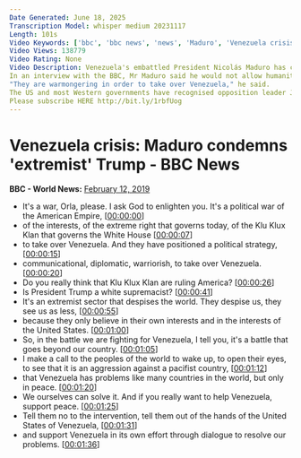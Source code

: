 ```yaml
---
Date Generated: June 18, 2025
Transcription Model: whisper medium 20231117
Length: 101s
Video Keywords: ['bbc', 'bbc news', 'news', 'Maduro', 'Venezuela crisis', 'Venezuela', 'maduro interview', 'bbc interview', 'bbc maduro interview', 'President Nicolás Maduro', 'Nicolás Maduro', 'Venezuela news', 'Juan Guaidó', 'Venezuela preesident', 'nicolas maduro interview']
Video Views: 138779
Video Rating: None
Video Description: Venezuela's embattled President Nicolás Maduro has called Donald Trump's government a "gang of extremists" and blamed the US for his country's crisis.
In an interview with the BBC, Mr Maduro said he would not allow humanitarian aid into Venezuela as it was a way for the US to justify an intervention.
"They are warmongering in order to take over Venezuela," he said.
The US and most Western governments have recognised opposition leader Juan Guaidó as interim president.
Please subscribe HERE http://bit.ly/1rbfUog
---
```


# Venezuela crisis: Maduro condemns 'extremist' Trump - BBC News
**BBC - World News:** [February 12, 2019](https://www.youtube.com/watch?v=JM4vtQRKLxw)
*  It's a war, Orla, please. I ask God to enlighten you. It's a political war of the American Empire, [[00:00:00](https://www.youtube.com/watch?v=JM4vtQRKLxw&t=0.0s)]
*  of the interests, of the extreme right that governs today, of the Klu Klux Klan that governs the White House [[00:00:07](https://www.youtube.com/watch?v=JM4vtQRKLxw&t=7.0s)]
*  to take over Venezuela. And they have positioned a political strategy, [[00:00:15](https://www.youtube.com/watch?v=JM4vtQRKLxw&t=15.0s)]
*  communicational, diplomatic, warriorish, to take over Venezuela. [[00:00:20](https://www.youtube.com/watch?v=JM4vtQRKLxw&t=20.0s)]
*  Do you really think that Klu Klux Klan are ruling America? [[00:00:26](https://www.youtube.com/watch?v=JM4vtQRKLxw&t=26.0s)]
*  Is President Trump a white supremacist? [[00:00:41](https://www.youtube.com/watch?v=JM4vtQRKLxw&t=41.0s)]
*  It's an extremist sector that despises the world. They despise us, they see us as less, [[00:00:55](https://www.youtube.com/watch?v=JM4vtQRKLxw&t=55.0s)]
*  because they only believe in their own interests and in the interests of the United States. [[00:01:00](https://www.youtube.com/watch?v=JM4vtQRKLxw&t=60.0s)]
*  So, in the battle we are fighting for Venezuela, I tell you, it's a battle that goes beyond our country. [[00:01:05](https://www.youtube.com/watch?v=JM4vtQRKLxw&t=65.0s)]
*  I make a call to the peoples of the world to wake up, to open their eyes, to see that it is an aggression against a pacifist country, [[00:01:12](https://www.youtube.com/watch?v=JM4vtQRKLxw&t=72.0s)]
*  that Venezuela has problems like many countries in the world, but only in peace. [[00:01:20](https://www.youtube.com/watch?v=JM4vtQRKLxw&t=80.0s)]
*  We ourselves can solve it. And if you really want to help Venezuela, support peace. [[00:01:25](https://www.youtube.com/watch?v=JM4vtQRKLxw&t=85.0s)]
*  Tell them no to the intervention, tell them out of the hands of the United States of Venezuela, [[00:01:31](https://www.youtube.com/watch?v=JM4vtQRKLxw&t=91.0s)]
*  and support Venezuela in its own effort through dialogue to resolve our problems. [[00:01:36](https://www.youtube.com/watch?v=JM4vtQRKLxw&t=96.0s)]
